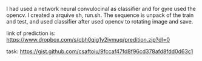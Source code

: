 I had used a network neural convulocinal as classifier and for gyre used the opencv.
I created a arquive sh, run.sh. The sequence is unpack of the train and test, and used classifier after used opencv to rotating image and save.

link of prediction is: https://www.dropbox.com/s/cbh0qjg1y2ivmuq/predition.zip?dl=0

task:
https://gist.github.com/csaftoiu/9fccaf47fd8f96cd378afd8fdd0d63c1 